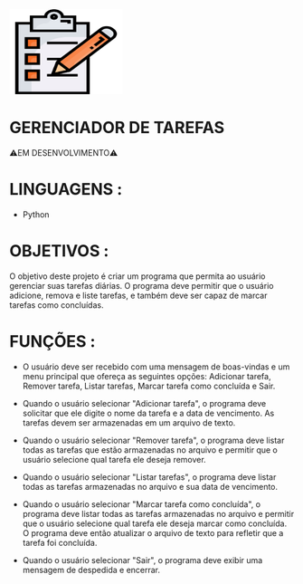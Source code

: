 
<img src="imagem.png" alt="Exemplo" width="200" height="150" >

# GERENCIADOR DE TAREFAS 

  :warning:EM DESENVOLVIMENTO:warning:
  
# LINGUAGENS :
+ Python

# OBJETIVOS :
  O objetivo deste projeto é criar um programa que permita ao usuário gerenciar suas tarefas diárias. O programa deve permitir que o usuário adicione, remova e liste tarefas, e também deve ser capaz de marcar tarefas como concluídas. 
  
# FUNÇÕES : 
+ O usuário deve ser recebido com uma mensagem de boas-vindas e um menu principal que ofereça as seguintes opções: Adicionar tarefa, Remover tarefa, Listar tarefas, Marcar tarefa como concluída e Sair.

+ Quando o usuário selecionar "Adicionar tarefa", o programa deve solicitar que ele digite o nome da tarefa e a data de vencimento. As tarefas devem ser armazenadas em um arquivo de texto.

+ Quando o usuário selecionar "Remover tarefa", o programa deve listar todas as tarefas que estão armazenadas no arquivo e permitir que o usuário selecione qual tarefa ele deseja remover.

+ Quando o usuário selecionar "Listar tarefas", o programa deve listar todas as tarefas armazenadas no arquivo e sua data de vencimento.

+ Quando o usuário selecionar "Marcar tarefa como concluída", o programa deve listar todas as tarefas armazenadas no arquivo e permitir que o usuário selecione qual tarefa ele deseja marcar como concluída. O programa deve então atualizar o arquivo de texto para refletir que a tarefa foi concluída.

+ Quando o usuário selecionar "Sair", o programa deve exibir uma mensagem de despedida e encerrar.
